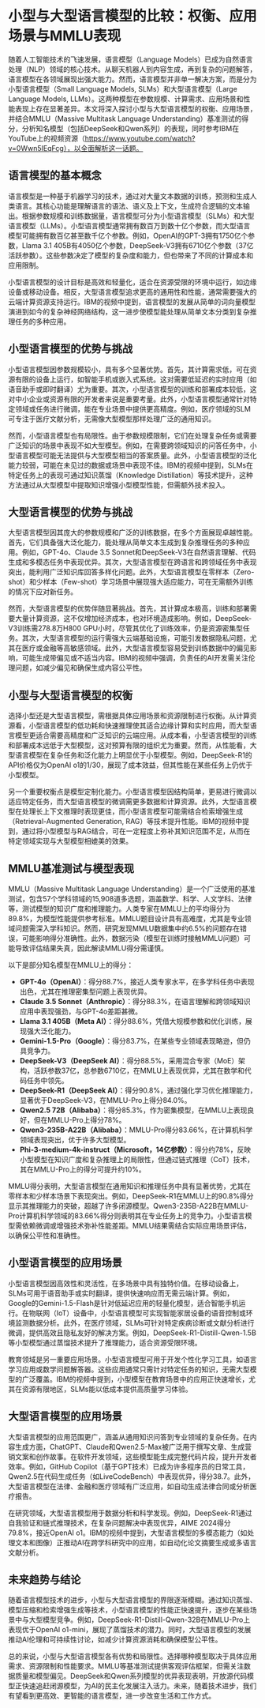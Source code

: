 # 小型与大型语言模型的比较：权衡、应用场景与MMLU表现

随着人工智能技术的飞速发展，语言模型（Language Models）已成为自然语言处理（NLP）领域的核心技术。从聊天机器人到内容生成，再到复杂的问题解答，语言模型在各领域展现出强大能力。然而，语言模型并非单一解决方案，而是分为小型语言模型（Small Language Models, SLMs）和大型语言模型（Large Language Models, LLMs）。这两种模型在参数规模、计算需求、应用场景和性能表现上存在显著差异。本文将深入探讨小型与大型语言模型的权衡、应用场景，并结合MMLU（Massive Multitask Language Understanding）基准测试的得分，分析知名模型（包括DeepSeek和Qwen系列）的表现，同时参考IBM在YouTube上的视频资源（https://www.youtube.com/watch?v=0Wwn5IEqFcg），以全面解析这一话题。

## 语言模型的基本概念

语言模型是一种基于机器学习的技术，通过对大量文本数据的训练，预测和生成人类语言。其核心功能是理解语言的语法、语义及上下文，生成符合逻辑的文本输出。根据参数规模和训练数据量，语言模型可分为小型语言模型（SLMs）和大型语言模型（LLMs）。小型语言模型通常拥有数百万到数十亿个参数，而大型语言模型可能拥有数百亿甚至数千亿个参数。例如，OpenAI的GPT-3拥有1750亿个参数，Llama 3.1 405B有4050亿个参数，DeepSeek-V3拥有6710亿个参数（37亿活跃参数）。这些参数决定了模型的复杂度和能力，但也带来了不同的计算成本和应用限制。

小型语言模型的设计目标是高效和轻量化，适合在资源受限的环境中运行，如边缘设备或移动设备。相反，大型语言模型追求更高的通用性和性能，通常需要强大的云端计算资源支持运行。IBM的视频中提到，语言模型的发展从简单的词向量模型演进到如今的复杂神经网络结构，这一进步使模型能处理从简单文本分类到复杂推理任务的多种应用。

## 小型语言模型的优势与挑战

小型语言模型因参数规模较小，具有多个显著优势。首先，其计算需求低，可在资源有限的设备上运行，如智能手机或嵌入式系统。这对需要低延迟的实时应用（如语音助手或即时翻译）尤为重要。其次，小型语言模型的训练和部署成本较低，这对中小企业或资源有限的开发者来说是重要考量。此外，小型语言模型通常针对特定领域或任务进行微调，能在专业场景中提供更高精度。例如，医疗领域的SLM可专注于医疗文献分析，无需像大型模型那样处理广泛的通用知识。

然而，小型语言模型也有局限性。由于参数规模限制，它们在处理复杂任务或需要广泛知识的场景中表现不如大型模型。例如，在需要跨领域知识的问答任务中，小型语言模型可能无法提供与大型模型相当的答案质量。此外，小型语言模型的泛化能力较弱，可能在未见过的数据或场景中表现不佳。IBM的视频中提到，SLMs在特定任务上的表现可通过知识蒸馏（Knowledge Distillation）等技术提升，这种方法通过从大型模型中提取知识增强小型模型性能，但需额外技术投入。

## 大型语言模型的优势与挑战

大型语言模型因其庞大的参数规模和广泛的训练数据，在多个方面展现卓越性能。首先，它们具备强大泛化能力，能处理从简单文本生成到复杂推理任务的多种应用。例如，GPT-4o、Claude 3.5 Sonnet和DeepSeek-V3在自然语言理解、代码生成和多模态任务中表现优异。其次，大型语言模型在跨语言和跨领域任务中表现突出，能利用广泛知识库回答多样化问题。此外，大型语言模型在零样本（Zero-shot）和少样本（Few-shot）学习场景中展现强大适应能力，可在无需额外训练的情况下应对新任务。

然而，大型语言模型的优势伴随显著挑战。首先，其计算成本极高，训练和部署需要大量计算资源，这不仅增加经济成本，也对环境造成影响。例如，DeepSeek-V3训练需278.8万H800 GPU小时，尽管其优化了训练效率，仍是资源密集型任务。其次，大型语言模型的运行需强大云端基础设施，可能引发数据隐私问题，尤其在医疗或金融等高敏感领域。此外，大型语言模型容易受到训练数据中的偏见影响，可能生成带偏见或不适当内容。IBM的视频中强调，负责任的AI开发需关注伦理问题，如减少偏见和确保生成内容公平性。[](https://huggingface.co/deepseek-ai/DeepSeek-V3)

## 小型与大型语言模型的权衡

选择小型还是大型语言模型，需根据具体应用场景和资源限制进行权衡。从计算资源看，小型语言模型的低功耗和快速推理使其适合边缘计算和实时应用，而大型语言模型更适合需要高精度和广泛知识的云端应用。从成本看，小型语言模型的训练和部署成本远低于大型模型，这对预算有限的组织尤为重要。然而，从性能看，大型语言模型在复杂任务和泛化能力上明显优于小型模型。例如，DeepSeek-R1的API价格仅为OpenAI o1的1/30，展现了成本效益，但其性能在某些任务上仍优于小型模型。[](https://medium.com/%40sulbha.jindal/deepseek-beats-them-all-210ea7f6f3d8)

另一个重要权衡点是模型定制化能力。小型语言模型因结构简单，更易进行微调以适应特定任务，而大型语言模型的微调需更多数据和计算资源。此外，大型语言模型在处理长上下文推理时表现更佳，而小型语言模型可能需结合检索增强生成（Retrieval-Augmented Generation, RAG）等技术提升性能。IBM的视频中提到，通过将小型模型与RAG结合，可在一定程度上弥补其知识范围不足，从而在特定领域实现与大型模型相媲美的效果。

## MMLU基准测试与模型表现

MMLU（Massive Multitask Language Understanding）是一个广泛使用的基准测试，包含57个学科领域的15,908道多选题，涵盖数学、科学、人文学科、法律等，测试模型的知识广度和推理能力。人类专家在MMLU上的平均得分为89.8%，为模型性能提供参考标准。MMLU题目设计具有高难度，尤其是专业领域问题需深入学科知识。然而，研究发现MMLU数据集中约6.5%的问题存在错误，可能影响得分准确性。此外，数据污染（模型在训练时接触MMLU问题）可能导致评估结果失真，因此解读MMLU得分需谨慎。

以下是部分知名模型在MMLU上的得分：

- **GPT-4o（OpenAI）**：得分88.7%，接近人类专家水平，在多学科任务中表现出色，尤其在推理密集型问题上表现优异。
- **Claude 3.5 Sonnet（Anthropic）**：得分88.3%，在语言理解和跨领域知识应用中表现强劲，与GPT-4o差距甚微。
- **Llama 3.1 405B（Meta AI）**：得分88.6%，凭借大规模参数和优化训练，展现强大泛化能力。
- **Gemini-1.5-Pro（Google）**：得分83.7%，在某些专业领域表现略逊，但仍具竞争力。
- **DeepSeek-V3（DeepSeek AI）**：得分88.5%，采用混合专家（MoE）架构，活跃参数37亿，总参数6710亿，在MMLU上表现优异，尤其在数学和代码任务中领先。[](https://github.com/deepseek-ai/DeepSeek-V3)
- **DeepSeek-R1（DeepSeek AI）**：得分90.8%，通过强化学习优化推理能力，显著优于DeepSeek-V3，在MMLU-Pro上得分84.0%。[](https://arxiv.org/html/2501.12948v1)
- **Qwen2.5 72B（Alibaba）**：得分85.3%，作为密集模型，在MMLU上表现良好，但在MMLU-Pro上得分78%。[](https://github.com/deepseek-ai/DeepSeek-V3)[](https://huggingface.co/blog/wolfram/llm-comparison-test-2025-01-02)
- **Qwen3-235B-A22B（Alibaba）**：MMLU-Pro得分83.66%，在计算机科学领域表现突出，优于许多大型模型。[](https://www.reddit.com/r/LocalLLaMA/comments/1kh6kh3/qwen3_mmlupro_computer_science_llm_benchmark/)
- **Phi-3-medium-4k-instruct（Microsoft，14亿参数）**：得分约78%，反映小型模型在知识广度和复杂推理上的局限性，但通过链式推理（CoT）技术，其在MMLU-Pro上的得分可提升约10%。

MMLU得分表明，大型语言模型在通用知识和推理任务中具有显著优势，尤其在零样本和少样本场景下表现突出。例如，DeepSeek-R1在MMLU上的90.8%得分显示其推理能力的突破，超越了许多闭源模型。Qwen3-235B-A22B在MMLU-Pro计算机科学领域的83.66%得分则表明其在专业任务上的竞争力。小型语言模型需依赖微调或增强技术弥补性能差距。MMLU结果需结合实际应用场景评估，以确保公平性和准确性。[](https://medium.com/%40sulbha.jindal/deepseek-beats-them-all-210ea7f6f3d8)[](https://www.reddit.com/r/LocalLLaMA/comments/1kh6kh3/qwen3_mmlupro_computer_science_llm_benchmark/)

## 小型语言模型的应用场景

小型语言模型因高效性和灵活性，在多场景中具有独特价值。在移动设备上，SLMs可用于语音助手或实时翻译，提供快速响应而无需云端计算。例如，Google的Gemini-1.5-Flash是针对低延迟应用的轻量化模型，适合智能手机运行。在物联网（IoT）设备中，小型语言模型可实现智能家居设备的语音控制或环境监测数据分析。此外，在医疗领域，SLMs可针对特定疾病诊断或文献分析进行微调，提供高效且隐私友好的解决方案。例如，DeepSeek-R1-Distill-Qwen-1.5B等小型模型通过蒸馏技术提升了推理能力，适合资源受限环境。[](https://huggingface.co/deepseek-ai/DeepSeek-R1-Distill-Qwen-1.5B)

教育领域是另一重要应用场景。小型语言模型可用于开发个性化学习工具，如语言学习应用或数学问题解答器。这些应用通常只需针对特定任务的知识，无需大型模型的广泛覆盖。IBM的视频中提到，小型模型在教育场景中的应用正快速增长，尤其在资源有限地区，SLMs能以低成本提供高质量学习体验。

## 大型语言模型的应用场景

大型语言模型的应用范围更广，涵盖从通用知识问答到专业领域的复杂任务。在内容生成方面，ChatGPT、Claude和Qwen2.5-Max被广泛用于撰写文章、生成营销文案和创作故事。在软件开发领域，这些模型能生成完整代码片段，提升开发者效率。例如，GitHub Copilot（基于GPT技术）已成为许多程序员的日常工具，Qwen2.5在代码生成任务（如LiveCodeBench）中表现优异，得分38.7。此外，大型语言模型在法律、金融和医疗领域有广泛应用，如自动生成法律合同或分析医疗报告。[](https://dev.to/mehmetakar/qwen-25-max-vs-deepseek-v3-r1-benchmark-49be)

在研究领域，大型语言模型用于数据分析和科学发现。例如，DeepSeek-R1通过自我验证和链式推理技术，在复杂问题解决中表现优异，AIME 2024得分79.8%，接近OpenAI o1。IBM的视频中提到，大型语言模型的多模态能力（如处理文本和图像）正推动AI在跨学科研究中的应用，如自动化论文摘要生成或多语言文献分析。[](https://arxiv.org/html/2501.12948v1)

## 未来趋势与结论

随着语言模型技术的进步，小型与大型语言模型的界限逐渐模糊。通过知识蒸馏、模型压缩和检索增强生成等技术，小型语言模型的性能正快速提升，逐步在某些场景中与大型模型竞争。例如，DeepSeek-R1-Distill-Qwen-32B在MMLU-Pro上表现优于OpenAI o1-mini，展现了蒸馏技术的潜力。同时，大型语言模型的发展推动AI伦理和可持续性讨论，如减少计算资源消耗和确保模型公平性。[](https://huggingface.co/deepseek-ai/DeepSeek-R1-Distill-Qwen-1.5B)

总的来说，小型与大型语言模型各有优势和局限性。选择哪种模型取决于具体应用需求、资源限制和性能要求。MMLU等基准测试提供客观评估框架，但需关注数据质量和模型偏见。DeepSeek和Qwen系列模型的优异表现表明，开放源代码模型正快速追赶闭源模型，为AI的民主化发展注入活力。未来，随着技术进步，我们有望看到更高效、更智能的语言模型，进一步改变生活和工作方式。